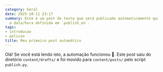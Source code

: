 ```yaml
---
category: Geral
date: 2025-10-11 23:17
summary: Este é um post de teste que será publicado automaticamente quando chegar
  a data/hora definida em `publish_on`.
tags:
- introducao
- pelican
title: Meu primeiro post automático
---
```


Olá! Se você está lendo isto, a automação funcionou 🤖. Este post saiu do diretório `content/drafts/` e foi movido para `content/posts/` pelo script `publish.py`.